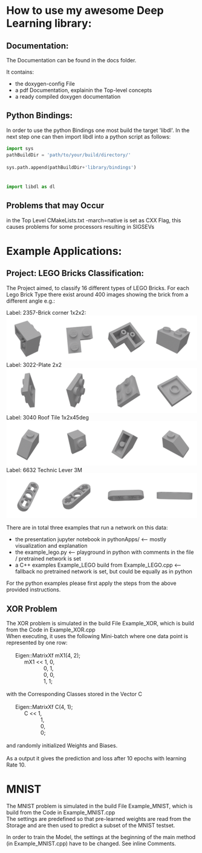 How to use my awesome Deep Learning library:
==============================================
Documentation:
---------------
The Documentation can be found in the docs folder.

It contains:

 - the doxygen-config File
- a pdf Documentation, explainin the Top-level concepts
 -  a ready compiled doxygen documentation

Python Bindings:
-----------------
In order to use the python Bindings one most build the target 'libdl'.
In the next step one can then import libdl into a python script as follows:
```python
import sys
pathBuildDir = 'path/to/your/build/directory/'

sys.path.append(pathBuildDir+'library/bindings')


import libdl as dl
```
Problems that may Occur
---------------------------
in the Top Level CMakeLists.txt -march=native is set as CXX Flag, this causes problems for some processors resulting in SIGSEVs


Example Applications:
=====================

Project: LEGO Bricks Classification:
----------------------------
The Project aimed, to classify 16 different types of LEGO Bricks.
For each Lego Brick Type there exist around 400 images showing the brick from a different angle
e.g.:

Label: 2357-Brick corner 1x2x2:
![title](pythonApps/jupyterResources/img/brick1.png)
Label: 3022-Plate 2x2
![title](pythonApps/jupyterResources/img/brick5.png)
Label: 3040 Roof Tile 1x2x45deg
![title](pythonApps/jupyterResources/img/brick8.png)
Label: 6632 Technic Lever 3M
![title](pythonApps/jupyterResources/img/brick13.png)

There are in total three examples that run a network on this data:

 - the presentation jupyter notebook in pythonApps/ <-- mostly visualization and explanation
 - the example_lego.py <-- playground in python with comments in the file / pretrained network is set
 - a C++ examples Example_LEGO build from Example_LEGO.cpp <-- fallback no pretrained network is set, but could be equally as in python

For the python examples please first apply the steps from the above provided instructions.

XOR Problem
-------------
The XOR problem is simulated in the build File Example_XOR, which is build from the Code in Example_XOR.cpp\
When executing, it uses the following Mini-batch where one data point is represented by one row:\
\
&nbsp;&nbsp;&nbsp;&nbsp;&nbsp;&nbsp;Eigen::MatrixXf mX1(4, 2);\
&nbsp;&nbsp;&nbsp;&nbsp;&nbsp;&nbsp;&nbsp;&nbsp;&nbsp;&nbsp;&nbsp;&nbsp;mX1 << 1, 0,\
&nbsp;&nbsp;&nbsp;&nbsp;&nbsp;&nbsp;&nbsp;&nbsp;&nbsp;&nbsp;&nbsp;&nbsp;&nbsp;&nbsp;&nbsp;&nbsp;&nbsp;&nbsp;&nbsp;&nbsp;&nbsp;&nbsp;&nbsp;&nbsp;&nbsp;0, 1,\
&nbsp;&nbsp;&nbsp;&nbsp;&nbsp;&nbsp;&nbsp;&nbsp;&nbsp;&nbsp;&nbsp;&nbsp;&nbsp;&nbsp;&nbsp;&nbsp;&nbsp;&nbsp;&nbsp;&nbsp;&nbsp;&nbsp;&nbsp;&nbsp;&nbsp;0, 0,\
&nbsp;&nbsp;&nbsp;&nbsp;&nbsp;&nbsp;&nbsp;&nbsp;&nbsp;&nbsp;&nbsp;&nbsp;&nbsp;&nbsp;&nbsp;&nbsp;&nbsp;&nbsp;&nbsp;&nbsp;&nbsp;&nbsp;&nbsp;&nbsp;&nbsp;1, 1;\
			\
with the Corresponding Classes stored in the Vector C\
\
&nbsp;&nbsp;&nbsp;&nbsp;&nbsp;&nbsp;Eigen::MatrixXf C(4, 1);\
&nbsp;&nbsp;&nbsp;&nbsp;&nbsp;&nbsp;&nbsp;&nbsp;&nbsp;&nbsp;&nbsp;&nbsp;C << 1,\
&nbsp;&nbsp;&nbsp;&nbsp;&nbsp;&nbsp;&nbsp;&nbsp;&nbsp;&nbsp;&nbsp;&nbsp;&nbsp;&nbsp;&nbsp;&nbsp;&nbsp;&nbsp;&nbsp;&nbsp;&nbsp;&nbsp;&nbsp;1,\
&nbsp;&nbsp;&nbsp;&nbsp;&nbsp;&nbsp;&nbsp;&nbsp;&nbsp;&nbsp;&nbsp;&nbsp;&nbsp;&nbsp;&nbsp;&nbsp;&nbsp;&nbsp;&nbsp;&nbsp;&nbsp;&nbsp;&nbsp;0,\
&nbsp;&nbsp;&nbsp;&nbsp;&nbsp;&nbsp;&nbsp;&nbsp;&nbsp;&nbsp;&nbsp;&nbsp;&nbsp;&nbsp;&nbsp;&nbsp;&nbsp;&nbsp;&nbsp;&nbsp;&nbsp;&nbsp;&nbsp;0;\
\
and randomly initialized Weights and Biases.\
\
As a output it gives the prediction and loss after 10 epochs with learning Rate 10.

# MNIST
The MNIST problem is simulated in the build File Example_MNIST, which is build from the Code in Example_MNIST.cpp\
The settings are predefined so that pre-learned weights are read from the Storage and are then used to predict a subset of the MNIST testset.

In order to train the Model, the settings at the beginning of the main method (in Example_MNIST.cpp) have to be changed. See inline Comments.


